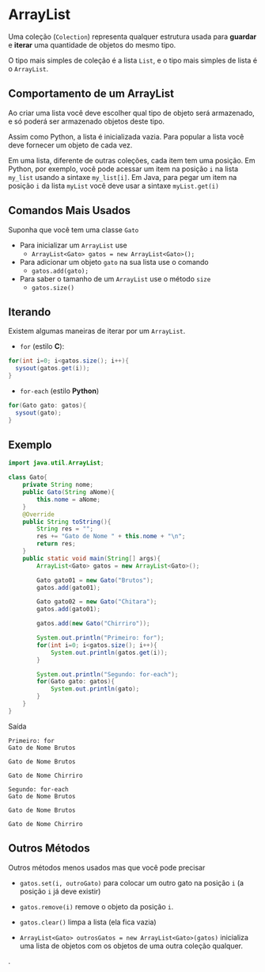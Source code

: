# ArrayList

Uma coleção (`Colection`) representa qualquer estrutura usada para **guardar** e **iterar** uma quantidade de objetos do mesmo tipo.

O tipo mais simples de coleção é a lista `List`, e o tipo mais simples de lista é o `ArrayList`.

## Comportamento de um ArrayList

Ao criar uma lista você deve escolher qual tipo de objeto será armazenado, e só poderá ser armazenado objetos deste tipo.

Assim como Python, a lista é inicializada vazia. Para popular a lista você deve fornecer um objeto de cada vez.

Em uma lista, diferente de outras coleções, cada item tem uma posição. Em Python, por exemplo, você pode acessar um item na posição `i` na lista `my_list` usando a sintaxe `my_list[i]`. Em Java, para pegar um item na posição `i` da lista `myList` você deve usar a sintaxe `myList.get(i)`

## Comandos Mais Usados

Suponha que você tem uma classe `Gato`

- Para inicializar um `ArrayList` use
  - `ArrayList<Gato> gatos = new ArrayList<Gato>();`
- Para adicionar um objeto `gato` na sua lista use o comando
  - `gatos.add(gato);`
- Para saber o tamanho de um `ArrayList` use o método `size`
  - `gatos.size()`

## Iterando

Existem algumas maneiras de iterar por um `ArrayList`.

- `for` (estilo **C**):
``` java
for(int i=0; i<gatos.size(); i++){
  sysout(gatos.get(i));
}
```
- `for-each` (estilo **Python**)
``` java
for(Gato gato: gatos){
  sysout(gato);
}
```

## Exemplo


``` java
import java.util.ArrayList;

class Gato{
    private String nome;
    public Gato(String aNome){
        this.nome = aNome;
    }
    @Override
    public String toString(){
        String res = "";
        res += "Gato de Nome " + this.nome + "\n";
        return res;
    }
    public static void main(String[] args){
        ArrayList<Gato> gatos = new ArrayList<Gato>();

        Gato gato01 = new Gato("Brutos");
        gatos.add(gato01);

        Gato gato02 = new Gato("Chitara");
        gatos.add(gato01);

        gatos.add(new Gato("Chirriro"));

        System.out.println("Primeiro: for");
        for(int i=0; i<gatos.size(); i++){
            System.out.println(gatos.get(i));
        }

        System.out.println("Segundo: for-each");
        for(Gato gato: gatos){
            System.out.println(gato);
        }
    }
}
```
Saída
```
Primeiro: for
Gato de Nome Brutos

Gato de Nome Brutos

Gato de Nome Chirriro

Segundo: for-each
Gato de Nome Brutos

Gato de Nome Brutos

Gato de Nome Chirriro

```

## Outros Métodos

Outros métodos menos usados mas que você pode precisar

- `gatos.set(i, outroGato)` para colocar um outro gato na posição `i` (a posição `i` já deve existir)

- `gatos.remove(i)` remove o objeto da posição `i`.

- `gatos.clear()` limpa a lista (ela fica vazia)

- `ArrayList<Gato> outrosGatos = new ArrayList<Gato>(gatos)` inicializa uma lista de objetos com os objetos de uma outra coleção qualquer.








.
